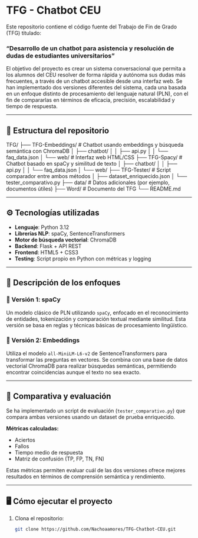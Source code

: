 # TFG - Chatbot CEU

Este repositorio contiene el código fuente del Trabajo de Fin de Grado (TFG) titulado:

### “Desarrollo de un chatbot para asistencia y resolución de dudas de estudiantes universitarios”

El objetivo del proyecto es crear un sistema conversacional que permita a los alumnos del CEU resolver de forma rápida y autónoma sus dudas más frecuentes, a través de un chatbot accesible desde una interfaz web. Se han implementado dos versiones diferentes del sistema, cada una basada en un enfoque distinto de procesamiento del lenguaje natural (PLN), con el fin de compararlas en términos de eficacia, precisión, escalabilidad y tiempo de respuesta.

---

## 📁 Estructura del repositorio

TFG/
├── TFG-Embeddings/            # Chatbot usando embeddings y búsqueda semántica con ChromaDB
│   ├── chatbot/
│   │   ├── api.py
│   │   └── faq_data.json
│   └── web/                   # Interfaz web HTML/CSS
├── TFG-Spacy/                 # Chatbot basado en spaCy y similitud de texto
│   ├── chatbot/
│   │   ├── api.py
│   │   └── faq_data.json
│   └── web/
├── TFG-Tester/                # Script comparador entre ambos métodos
│   ├── dataset_enriquecido.json
│   └── tester_comparativo.py
├── data/                      # Datos adicionales (por ejemplo, documentos útiles)
├── Word/                      # Documento del TFG
└── README.md


---

## ⚙️ Tecnologías utilizadas

- **Lenguaje**: Python 3.12
- **Librerías NLP**: spaCy, SentenceTransformers
- **Motor de búsqueda vectorial**: ChromaDB
- **Backend**: Flask + API REST
- **Frontend**: HTML5 + CSS3
- **Testing**: Script propio en Python con métricas y logging

---

## 🧠 Descripción de los enfoques

### 🔹 Versión 1: spaCy
Un modelo clásico de PLN utilizando `spaCy`, enfocado en el reconocimiento de entidades, tokenización y comparación textual mediante similitud. Esta versión se basa en reglas y técnicas básicas de procesamiento lingüístico.

### 🔸 Versión 2: Embeddings
Utiliza el modelo `all-MiniLM-L6-v2` de SentenceTransformers para transformar las preguntas en vectores. Se combina con una base de datos vectorial ChromaDB para realizar búsquedas semánticas, permitiendo encontrar coincidencias aunque el texto no sea exacto.

---

## 🧪 Comparativa y evaluación

Se ha implementado un script de evaluación (`tester_comparativo.py`) que compara ambas versiones usando un dataset de prueba enriquecido.

**Métricas calculadas:**
- Aciertos
- Fallos
- Tiempo medio de respuesta
- Matriz de confusión (TP, FP, TN, FN)

Estas métricas permiten evaluar cuál de las dos versiones ofrece mejores resultados en términos de comprensión semántica y rendimiento.

---

## 🖥️ Cómo ejecutar el proyecto

1. Clona el repositorio:
   ```bash
   git clone https://github.com/Nachoaamores/TFG-Chatbot-CEU.git
